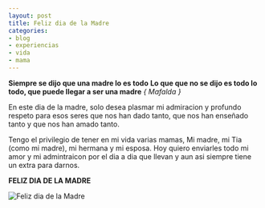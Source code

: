 ```yaml
---
layout: post
title: Feliz dia de la Madre
categories:
- blog
- experiencias
- vida
- mama
---
```


**Siempre se dijo que una madre lo es todo**
**Lo que que no se dijo es todo lo todo, que puede llegar a ser una madre**
_{ Mafalda }_

En este dia de la madre, solo desea plasmar mi admiracion y profundo respeto para esos seres que nos han dado tanto, que nos han enseñado tanto y que nos han amado tanto.

Tengo el privilegio de tener en mi vida varias mamas,  Mi madre, mi Tia (como mi madre), mi hermana y mi esposa.  Hoy quiero enviarles todo mi amor y mi admintraicon por el dia a dia que llevan y aun asi siempre tiene un extra para darnos.

**FELIZ DIA DE LA MADRE**

![Feliz dia de la Madre][mama]

[mama]: https://snz04pap001files.storage.live.com/y4m_BiokrvWNd9JVoq1-f2t558QxcYYkJwiA_KnIc-TzM76q8DRR_rNB8Jof-Njw5mZEgGLTyiqHWbR5xDXOyxxlBl28NXYrjSgndynyttQuEfCiq7n822AbS5WXwyudS3Va0njDKgsi8L_V7kAUcQL7OLtZd1xrsxxWwVmreZYIX03ciCABS2ZXJuA8EeGFtB1?width=720&height=720&cropmode=none

